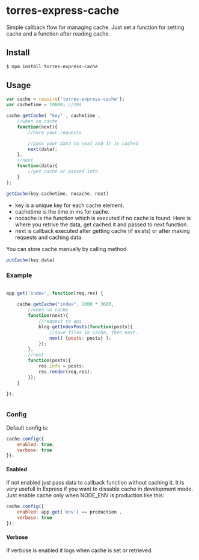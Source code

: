 # torres-express-cache
Simple callback flow for managing cache.
Just set a function for setting cache and a function after reading cache.

## Install

```sh
$ npm install torres-express-cache
```

## Usage


```javascript
var cache = require('torres-express-cache');
var cachetime = 10000; //10s

cache.getCache( "key" , cachetime ,
	//when no cache
	function(next){ 
		//here your requests

		//pass your data to next and it is cached
		next(data);
	},
	//next
	function(data){		
		//get cache or passed info
	}
);
```

```javascript
getCache(key,cachetime, nocache, next)
```
* key is a unique key for each cache element.
* cachetime is the time in ms for cache.
* nocache is the function which is executed if no cache is found. Here is where you retrive the data, get cached it and passed to next function.
* next is callback executed after getting cache (if exists) or after making requests and caching data.

You can store cache manually by calling method 
```javascript
putCache(key,data)
```

### Example
```javascript

app.get('index', function(req,res) {
   
	cache.getCache("index", 1000 * 3600,
		//when no cache
		function(next){ 	
			//request to api
			blog.getIndexPosts(function(posts){ 
				//save files in cache, then next.
				next( {posts: posts} );
			});
		},
		//next
		function(posts){		
			res.info = posts;
			res.render(req,res);
		});
	}

});



```


### Config
Default config is:

```javascript
cache.config({
	enabled: true,
	verbose: true
});
```



#### Enabled 
If not enabled just pass data to callback function without caching it. It is very usefull in Express if you want to dissable cache in development mode. Just enable cache only when NODE_ENV is production like this:

```javascript
cache.config({
	enabled: app.get('env') == production ,
	verbose: true
});

```

#### Verbose
If verbose is enabled it logs when cache is set or retrieved.